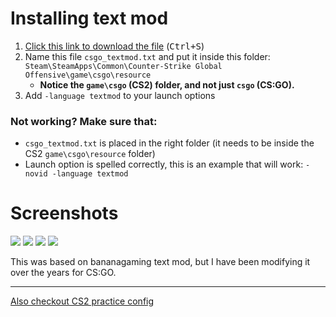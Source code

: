# Installing text mod

1. [Click this link to download the file](https://gist.github.com/xPaw/056b29be7ae9c143ed623a9c4c10cf50/raw/csgo_textmod.txt) (<kbd>Ctrl+S</kbd>)
2. Name this file `csgo_textmod.txt` and put it inside this folder: `Steam\SteamApps\Common\Counter-Strike Global Offensive\game\csgo\resource`
   - **Notice the `game\csgo` (CS2) folder, and not just `csgo` (CS:GO).**
4. Add `-language textmod` to your launch options

### Not working? Make sure that:
- `csgo_textmod.txt` is placed in the right folder (it needs to be inside the CS2 `game\csgo\resource` folder)
- Launch option is spelled correctly, this is an example that will work: `-novid -language textmod`

# Screenshots

![](https://user-images.githubusercontent.com/613331/265539655-817e7637-4b91-4ab9-8146-8f881b8b12bc.png)
![](https://user-images.githubusercontent.com/613331/267935631-40ab065f-138e-4aaf-a916-db78c0ae74db.png)
![](https://user-images.githubusercontent.com/613331/265502133-5284316d-c9f1-4af5-91b1-50c053554ce2.png)
![](https://user-images.githubusercontent.com/613331/268639779-876dc0e0-d89d-46c0-884e-1cd5d3460478.png)


This was based on bananagaming text mod, but I have been modifying it over the years for CS:GO.

----

[Also checkout CS2 practice config](https://gist.github.com/xPaw/4681640268dfde474ccb)
